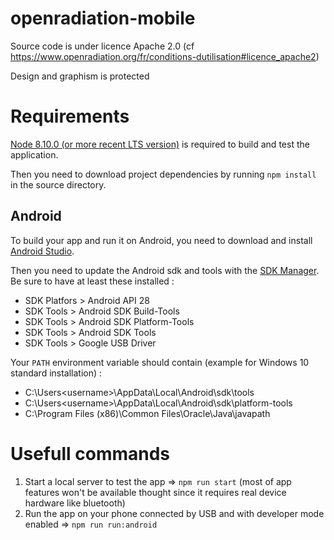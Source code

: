 # openradiation-mobile

Source code is under licence Apache 2.0 (cf https://www.openradiation.org/fr/conditions-dutilisation#licence_apache2)

Design and graphism is protected

# Requirements

[Node 8.10.0 (or more recent LTS version)](https://nodejs.org/en/) is required to build and test the application.

Then you need to download project dependencies by running `npm install` in the source directory.

## Android

To build your app and run it on Android, you need to download and install [Android Studio](https://developer.android.com/studio/).

Then you need to update the Android sdk and tools with the [SDK Manager](https://developer.android.com/studio/intro/update#sdk-manager). Be sure to have at least these installed :

- SDK Platfors > Android API 28
- SDK Tools > Android SDK Build-Tools
- SDK Tools > Android SDK Platform-Tools
- SDK Tools > Android SDK Tools
- SDK Tools > Google USB Driver

Your `PATH` environment variable should contain (example for Windows 10 standard installation) :

- C:\Users\<username>\AppData\Local\Android\sdk\tools
- C:\Users\<username>\AppData\Local\Android\sdk\platform-tools
- C:\Program Files (x86)\Common Files\Oracle\Java\javapath

# Usefull commands

1.  Start a local server to test the app => `npm run start` (most of app features won't be available thought since it requires real device hardware like bluetooth)
2.  Run the app on your phone connected by USB and with developer mode enabled => `npm run run:android`
